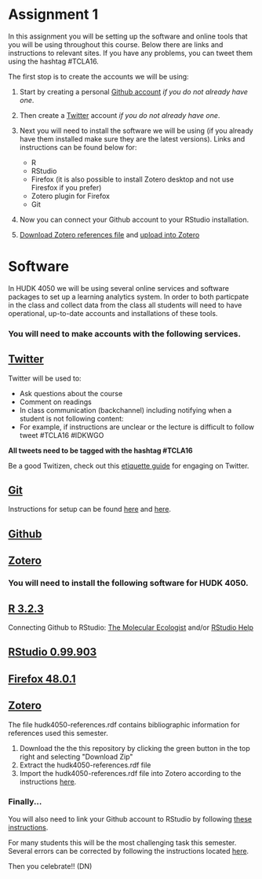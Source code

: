 # Assignment 1


In this assignment you will be setting up the software and online tools that you will be using throughout this course. Below there are links and instructions to relevant sites. If you have any problems, you can tweet them using the hashtag #TCLA16. 

The first stop is to create the accounts we will be using: 

1. Start by creating a personal [Github account](https://github.com/join?source=header) *if you do not already have one*.
2. Then create a [Twitter](www.twitter.com) account *if you do not already have one*.
3. Next you will need to install the software we will be using (if you already have them installed make sure they are the latest versions). Links and instructions can be found below for:
   * R
   * RStudio
   * Firefox (it is also possible to install Zotero desktop and not use Firesfox if you prefer)
   * Zotero plugin for Firefox
   * Git

4. Now you can connect your Github account to your RStudio installation. 


5. [Download Zotero references file](https://github.com/data-science-in-ed/Tools) and [upload into Zotero](https://www.zotero.org/support/getting_stuff_into_your_library) 


# Software

In HUDK 4050 we will be using several online services and software packages to set up a learning analytics system. In order to both particpate in the class and collect data from the class all students will need to have operational, up-to-date accounts and installations of these tools.

### You will need to make accounts with the following services.

## [Twitter](www.twitter.com)

Twitter will be used to:
  * Ask questions about the course
  * Comment on readings
  * In class communication (backchannel) including notifying when a student is not following content:
  * For example, if instructions are unclear or the lecture is difficult to follow tweet #TCLA16 #IDKWGO

**All tweets need to be tagged with the hashtag #TCLA16** 

Be a good Twitizen, check out this [etiquette guide](http://mashable.com/2013/10/14/twitter-etiquette/) for engaging on Twitter.

## [Git](https://git-scm.com/downloads) 

Instructions for setup can be found [here](https://help.github.com/articles/set-up-git/) and [here](https://git-scm.com/book/en/v2/Getting-Started-Installing-Git).

## [Github](https://github.com/join?source=header)

## [Zotero](www.zotero.org)

### You will need to install the following software for HUDK 4050.

## [R 3.2.3](https://www.r-project.org/)

Connecting Github to RStudio: [The Molecular Ecologist](http://www.molecularecologist.com/2013/11/using-github-with-r-and-rstudio/) and/or [RStudio Help](https://support.rstudio.com/hc/en-us/articles/200532077-Version-Control-with-Git-and-SVN)

## [RStudio 0.99.903](https://www.rstudio.com/)

## [Firefox 48.0.1](https://www.mozilla.org/en-US/firefox/new/)

## [Zotero](https://www.zotero.org/)

The file hudk4050-references.rdf contains bibliographic information for references used this semester.

1. Download the the this repository by clicking the green button in the top right and selecting "Download Zip" 
2. Extract the hudk4050-references.rdf file
3. Import the hudk4050-references.rdf file into Zotero according to the instructions [here](https://www.zotero.org/support/getting_stuff_into_your_library).


### Finally...

You will also need to link your Github account to RStudio by following [these instructions](https://support.rstudio.com/hc/en-us/articles/200532077-Version-Control-with-Git-and-SVN).

For many students this will be the most challenging task this semester. Several errors can be corrected by following the instructions located [here](http://www.molecularecologist.com/2013/11/using-github-with-r-and-rstudio/).

Then you celebrate!! (DN)







